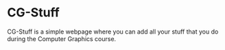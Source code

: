 # CG-Stuff
CG-Stuff is a simple webpage where you can add all your stuff that you do during the Computer Graphics course.
